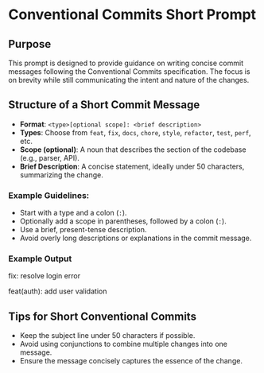 # Conventional Commits Short Prompt

## Purpose
This prompt is designed to provide guidance on writing concise commit messages following the Conventional Commits specification. The focus is on brevity while still communicating the intent and nature of the changes.

## Structure of a Short Commit Message
- **Format**: `<type>[optional scope]: <brief description>`
- **Types**: Choose from `feat`, `fix`, `docs`, `chore`, `style`, `refactor`, `test`, `perf`, etc.
- **Scope (optional)**: A noun that describes the section of the codebase (e.g., parser, API).
- **Brief Description**: A concise statement, ideally under 50 characters, summarizing the change.

### Example Guidelines:
- Start with a type and a colon (`:`).
- Optionally add a scope in parentheses, followed by a colon (`:`).
- Use a brief, present-tense description.
- Avoid overly long descriptions or explanations in the commit message.

### Example Output

fix: resolve login error

feat(auth): add user validation

## Tips for Short Conventional Commits
- Keep the subject line under 50 characters if possible.
- Avoid using conjunctions to combine multiple changes into one message.
- Ensure the message concisely captures the essence of the change.

